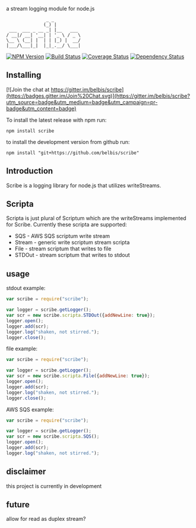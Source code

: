 
a stream logging module for node.js

                   _ _          
                  (_) |         
     ___  ___ _ __ _| |__   ___ 
    / __|/ __| '__| | '_ \ / _ \
    \__ \ (__| |  | | |_) |  __/
    |___/\___|_|  |_|_.__/ \___|
                            
                            

[![NPM Version](https://nodei.co/npm/node-scribe.png?downloads=true)](https://npmjs.org/package/node-scribe)
[![Build Status](https://secure.travis-ci.org/belbis/scribe.png?branch=master)](http://travis-ci.org/belbis/scribe)
[![Coverage Status](https://coveralls.io/repos/belbis/scribe/badge.svg)](https://coveralls.io/r/belbis/scribe)
[![Dependency Status](https://gemnasium.com/belbis/scribe.svg)](https://gemnasium.com/belbis/scribe)

## Installing

[![Join the chat at https://gitter.im/belbis/scribe](https://badges.gitter.im/Join%20Chat.svg)](https://gitter.im/belbis/scribe?utm_source=badge&utm_medium=badge&utm_campaign=pr-badge&utm_content=badge)

To install the latest release with npm run:

```npm install scribe```

to install the development version from github run:

```npm install "git+https://github.com/belbis/scribe"```

## Introduction

Scribe is a logging library for node.js that utilizes writeStreams. 

## Scripta

Scripta is just plural of Scriptum which are the writeStreams implemented for Scribe. Currently these scripta are supported:

* SQS - AWS SQS scriptum write stream
* Stream - generic write scriptum stream scripta
* File - stream scriptum that writes to file
* STDOut - stream scriptum that writes to stdout

## usage

stdout example:
```javascript
var scribe = require("scribe");

var logger = scribe.getLogger();
var scr = new scribe.scripta.STDOut({addNewLine: true});
logger.open();
logger.add(scr);
logger.log("shaken, not stirred.");
logger.close();
```

file example:
```javascript
var scribe = require("scribe");

var logger = scribe.getLogger();
var scr = new scribe.scripta.File({addNewLine: true});
logger.open();
logger.add(scr);
logger.log("shaken, not stirred.");
logger.close();
```

AWS SQS example:
```javascript
var scribe = require("scribe");

var logger = scribe.getLogger();
var scr = new scribe.scripta.SQS();
logger.open();
logger.add(scr);
logger.log("shaken, not stirred.");
```

## disclaimer

this project is currently in development

## future

allow for read as duplex stream?